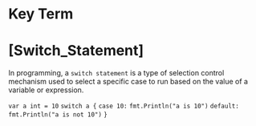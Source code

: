 # Key Term

# [Switch_Statement]
In programming, a `switch statement` is a type of selection control mechanism used 
to select a specific case to run based on the value of a variable or expression.

`var a int = 10`
`switch a {`
    `case 10:`
        `fmt.Println("a is 10")`
    `default:`
        `fmt.Println("a is not 10")`
    `}`